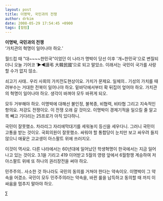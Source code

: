 ```yaml
---
layout: post
title: 이명박, 국민과의 전쟁
author: drkim
date: 2008-05-29 17:54:45 +0900
tags: [컬럼]
---
```

**이명박, 국민과의 전쟁**  
‘가치관의 혁명이 일어나야 하오.’

월드컵 때 "대~~~~한민국"이었던 이 나라가 명박이 당선 이후 '개~한민국'으로 변질되더니 오늘 기어코 ‘▶◀謹弔 大韓民國’으로 되고 말았소. 이래서는 국민이 국가를 사랑할 수가 없지 않소.

쇠고기 사태.. 우리 사회의 가치전도현상이요. 가치가 문제요. 일체의.. 기성의 가치를 때려부수는 거대한 전복이 일어나야 하오. 밑바닥에서부터 확 뒤집어 엎어야 하오. 가치관의 혁명이 일어나야 하오. 생각이 바껴야 모두 바뀌게 되오.

모두 거부해야 하오. 이명박에 대해선 불인정, 불복종, 비협력, 비타협 그리고 지속적인 항의요. 저강도 전쟁이오. 이 전쟁 오래 갈 것이오. 이명박이 경제기적을 일으킬 줄 알고 목 빼고 기다리는 25프로가 아직 있다하니.

국민이 잘못했소. 차라리그 자리에막대기를 세워놓지 등신을 세우다니. 그러니 국민이 고통을 받는 것이오. 국회의원이 잘못했소. 싸워야 할 통합당이 눈치만 보고 싸우려 들지 않으니 애꿎은 고교생이 아스팔트 위에 쓰러지오.

이것이 역사요. 다른 나라에서는 60년대에 일어났던 학생혁명이 한국에서는 지금 일어나고 있는 것이오. 3.1을 기리고 419 이어받고 5월의 영령 앞에서 6월항쟁 계승하여 저 아스팔트 위에 또 하나의 권리장전을 써야 하오.

민주주의.. 사소한 것 하나라도 국민의 동의를 거쳐야 한다는 약속이오. 이명박이 그 약속을 어겼소. 국민이 모두 민주주의라는 약속을, 바뀐 룰을 납득하고 동의할 때 까지 이 싸움을 멈추지 말아야 하오.



∑